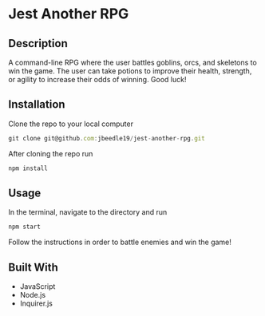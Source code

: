 # Jest Another RPG

## Description
A command-line RPG where the user battles goblins, orcs, and skeletons to win the game. The user can take potions to improve their health, strength, or agility to increase their odds of winning. Good luck!

## Installation
Clone the repo to your local computer
```JavaScript
git clone git@github.com:jbeedle19/jest-another-rpg.git
``` 
After cloning the repo run
```JavaScript
npm install
``` 

## Usage
In the terminal, navigate to the directory and run
```JavaScript
npm start
``` 
Follow the instructions in order to battle enemies and win the game!

## Built With
* JavaScript
* Node.js
* Inquirer.js